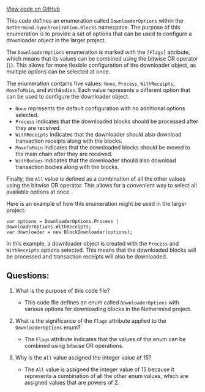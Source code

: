 [View code on GitHub](https://github.com/nethermindeth/nethermind/Nethermind.Synchronization/Blocks/DownloaderOptions.cs)

This code defines an enumeration called `DownloaderOptions` within the `Nethermind.Synchronization.Blocks` namespace. The purpose of this enumeration is to provide a set of options that can be used to configure a downloader object in the larger project. 

The `DownloaderOptions` enumeration is marked with the `[Flags]` attribute, which means that its values can be combined using the bitwise OR operator (`|`). This allows for more flexible configuration of the downloader object, as multiple options can be selected at once.

The enumeration contains five values: `None`, `Process`, `WithReceipts`, `MoveToMain`, and `WithBodies`. Each value represents a different option that can be used to configure the downloader object. 

- `None` represents the default configuration with no additional options selected.
- `Process` indicates that the downloaded blocks should be processed after they are received.
- `WithReceipts` indicates that the downloader should also download transaction receipts along with the blocks.
- `MoveToMain` indicates that the downloaded blocks should be moved to the main chain after they are received.
- `WithBodies` indicates that the downloader should also download transaction bodies along with the blocks.

Finally, the `All` value is defined as a combination of all the other values using the bitwise OR operator. This allows for a convenient way to select all available options at once.

Here is an example of how this enumeration might be used in the larger project:

```
var options = DownloaderOptions.Process | DownloaderOptions.WithReceipts;
var downloader = new BlockDownloader(options);
```

In this example, a downloader object is created with the `Process` and `WithReceipts` options selected. This means that the downloaded blocks will be processed and transaction receipts will also be downloaded.
## Questions: 
 1. What is the purpose of this code file?
    - This code file defines an enum called `DownloaderOptions` with various options for downloading blocks in the Nethermind project.

2. What is the significance of the `Flags` attribute applied to the `DownloaderOptions` enum?
    - The `Flags` attribute indicates that the values of the enum can be combined using bitwise OR operations.

3. Why is the `All` value assigned the integer value of 15?
    - The `All` value is assigned the integer value of 15 because it represents a combination of all the other enum values, which are assigned values that are powers of 2.